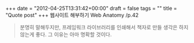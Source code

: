 +++
date = "2012-04-25T13:31:42+00:00"
draft = false
tags = ""
title = "Quote post"
+++
웹사이트 해부하기 Web Anatomy /p.42

> 분명히 말해두지만, 프레임워크 라이브러리를 인쇄해서 책자로 만들 생각은 하지 않는게 좋다. 그 이유는 아마 명확할 것이다.